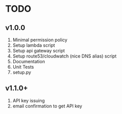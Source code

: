# TODO
## v1.0.0
1. Minimal permission policy
2. Setup lambda script
3. Setup api gateway script
4. Setup route53/cloudwatch (nice DNS alias) script
5. Documentation
6. Unit Tests
7. setup.py
## v1.1.0+
1. API key issuing
2. email confirmation to get API key
